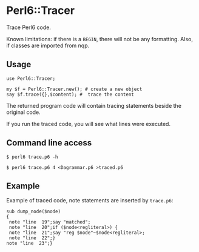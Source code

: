 # Perl6::Tracer

Trace Perl6 code.

Known limitations: if there is a `BEGIN`, there will not be any formatting.
Also, if classes are imported from nqp.


## Usage

    use Perl6::Tracer;

    my $f = Perl6::Tracer.new(); # create a new object
    say $f.trace({},$content); #  trace the content

The returned program code will contain tracing statements beside the
original code.

If you run the traced code, you will see what lines were executed.

## Command line access

    $ perl6 trace.p6 -h

    $ perl6 trace.p6 4 <Dagrammar.p6 >traced.p6

## Example

Example of traced code, note statements are inserted by `trace.p6`:

    sub dump_node($node)
    {
     note "line  19";say "matched";
     note "line  20";if ($node<regliteral>) {
     note "line  21";say "reg $node"~$node<regliteral>;
     note "line  22";}
    note "line  23";}
